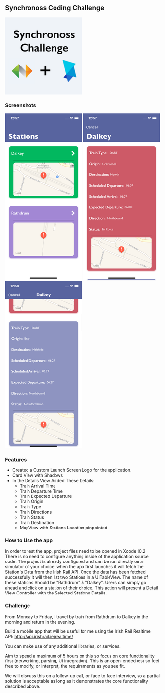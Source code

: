## Synchronoss Coding Challenge

<img src="https://raw.githubusercontent.com/afnanm1999/synchronoss-coding-challenge/master/logo/SynchronossCodingChallengeIcon/ios/iTunesArtwork%403x.png" width="250">

### Screenshots

<img src="https://raw.githubusercontent.com/afnanm1999/synchronoss-coding-challenge/master/Screenshots/img1.png" width="250"> <img src="https://raw.githubusercontent.com/afnanm1999/synchronoss-coding-challenge/master/Screenshots/img2.png" width="250"> <img src="https://raw.githubusercontent.com/afnanm1999/synchronoss-coding-challenge/master/Screenshots/Simulator%20Screen%20Shot%20-%20iPhone%20Xs%20-%202019-04-15%20at%2000.58.04.png" width="250">

### Features

- Created a Custom Launch Screen Logo for the application.
- Card View with Shadows
- In the Details View Added These Details:
    - Train Arrival Time
    - Train Departure Time
    - Train Expected Departure
    - Train Origin
    - Train Type
    - Train Directions
    - Train Status
    - Train Destination
    - MapView with Stations Location pinpointed
  
### How to Use the app

In order to test the app, project files need to be opened in Xcode 10.2<br/>
There is no need to configure anything inside of the application source code. The project is already configured and can be run directly on a simulator of your choice. when the app first launches it will fetch the Station's Data from the Irish Rail API. Once the data has been fetched successfully it will then list two Stations in a UITableView. The name of these stations Should be "Rathdrum" & "Dalkey". Users can simply go ahead and click on a station of their choice. This action will present a Detail View Controller with the Selected Stations Details.

### Challenge

From Monday to Friday, I travel by train from Rathdrum to Dalkey in the morning and return in the evening.

Build a mobile app that will be useful for me using the Irish Rail Realtime API: http://api.irishrail.ie/realtime/

You can make use of any additional libraries, or services.

Aim to spend a maximum of 5 hours on this so focus on core functionality first (networking, parsing, UI integration). This is an open-ended test so feel free to modify, or interpret, the requirements as you see fit.

We will discuss this on a follow-up call, or face to face interview, so a partial solution is acceptable as long as it demonstrates the core functionality described above.
